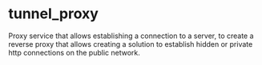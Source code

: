 # tunnel_proxy
Proxy service that allows establishing a connection to a server, to create a reverse proxy that allows creating a solution to establish hidden or private http connections on the public network.
